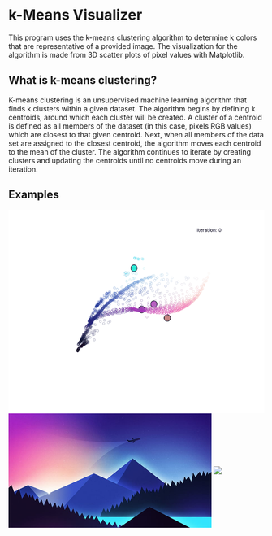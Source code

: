 # k-Means Visualizer
This program uses the k-means clustering algorithm to determine k colors that are representative of a provided image. The visualization for the algorithm is made from 3D scatter plots of pixel values with Matplotlib.

## What is k-means clustering?
K-means clustering is an unsupervised machine learning algorithm that finds k clusters within a given dataset. The algorithm begins by defining k centroids, around which each cluster will be created. A cluster of a centroid is defined as all members of the dataset (in this case, pixels RGB values) which are closest to that given centroid. Next, when all members of the data set are assigned to the closest centroid, the algorithm moves each centroid to the mean of the cluster. The algorithm continues to iterate by creating clusters and updating the centroids until no centroids move during an iteration.

## Examples
<p align="center">
  <div>
    <img align="center" height="400" style="overflow:hidden" src="examples/iterate_animation1.gif">
  </div>
  <img width="400" align="center" src="images/minimalist_landscape1.jpg">
  <img width="400" align="center" src="examples/rotate_animation1.gif">
</p>
